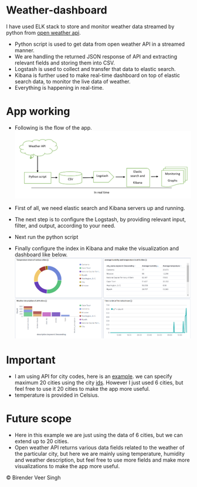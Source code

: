 # Weather-dashboard
I have used ELK stack to store and monitor weather data streamed by python from [open weather api](https://openweathermap.org/).
* Python script is used to get data from open weather API in a streamed manner.
* We are handling the returned JSON response of API and extracting relevant fields and storing them into CSV.
* Logstash is used to collect and transfer that data to elastic search.
* Kibana is further used to make real-time dashboard on top of elastic search data, to monitor the live data of weather.
* Everything is happening in real-time. 
# App working 
* Following is the flow of the app.
   ![](Weather_dashboard/images/workflow.png)
   
* First of all, we need elastic search and Kibana servers up and running. 
* The next step is to configure the Logstash, by providing relevant input, filter, and output, according to your need.
* Next run the python script
* Finally configure the index in Kibana and make the visualization and dashboard like below.
    ![](Weather_dashboard/images/dashboard.png)
  

# Important 
* I am using API for city codes, here is an [example](https://samples.openweathermap.org/data/2.5/group?id=524901,703448,2643743&units=metric&appid=b6907d289e10d714a6e88b30761fae22). we can specify maximum 20 cities using the city [ids](http://bulk.openweathermap.org/sample/). However I just used 6 cities, but feel free to use it 20 cities to make the app more useful. 
* temperature is provided in Celsius.
# Future scope
* Here in this example we are just using the data of 6 cities, but we can extend up to 20 cities.
* Open weather API returns various data fields related to the weather of the particular city, but here we are mainly using temperature,   humidity and weather description, but feel free to use more fields and make more visualizations to make the app more useful. 

:copyright: Birender Veer Singh
